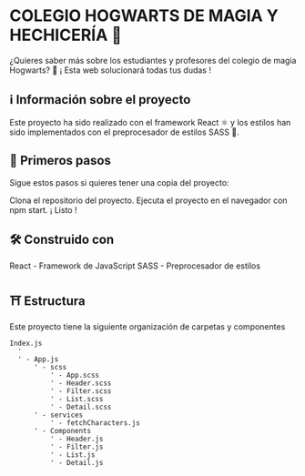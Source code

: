 # COLEGIO HOGWARTS DE MAGIA Y HECHICERÍA 🔮

¿Quieres saber más sobre los estudiantes y profesores del colegio de magia Hogwarts? 🧙
¡ Esta web solucionará todas tus dudas !

## ℹ️ Información sobre el proyecto
Este proyecto ha sido realizado con el framework React ⚛️ y los estilos han sido implementados con el preprocesador de estilos SASS 🎨.

## 👶 Primeros pasos
Sigue estos pasos si quieres tener una copia del proyecto:

Clona el repositorio del proyecto.
Ejecuta el proyecto en el navegador con npm start.
¡ Listo !

## 🛠 Construido con
React - Framework de JavaScript
SASS - Preprocesador de estilos

## ⛩ Estructura
Este proyecto tiene la siguiente organización de carpetas y componentes
```
Index.js
  '
  ' - App.js
      ' - scss
          ' - App.scss
          ' - Header.scss
          ' - Filter.scss
          ' - List.scss
          ' - Detail.scss
      ' - services
          ' - fetchCharacters.js
      ' - Components
          ' - Header.js
          ' - Filter.js
          ' - List.js
          ' - Detail.js
```
          
       
